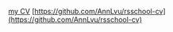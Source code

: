  [my CV](https://github.com/AnnLvu/rsschool-cv/blob/gh-pages/cv.md)
[https://github.com/AnnLvu/rsschool-cv](https://github.com/AnnLvu/rsschool-cv)
